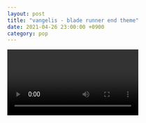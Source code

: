 ```yaml
---
layout: post
title: "vangelis - blade runner end theme"
date: 2021-04-26 23:00:00 +0900
category: pop
---
```


<div class="video-container">
    <video id="player" class="video-js vjs-default-skin vjs-big-play-centered" data-json="/public/json/pop/vangelis - blade runner end theme.json"></video>
</div>
